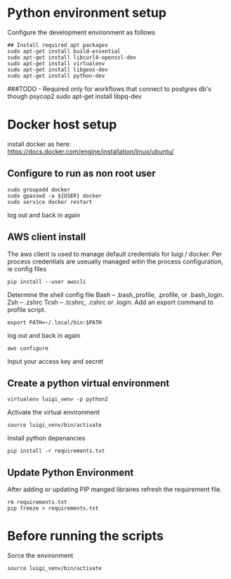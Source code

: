 # Python environment setup
Configure the development environment as follows
```
## Install required apt packages
sudo apt-get install build-essential
sudo apt-get install libcurl4-openssl-dev 
sudo apt-get install virtualenv
sudo apt-get install libgeos-dev
sudo apt-get install python-dev
```

###TODO - Required only for workflows that connect to postgres db's though psycop2 
sudo apt-get install libpq-dev

# Docker host setup
install docker as here:
https://docs.docker.com/engine/installation/linux/ubuntu/

## Configure to run as non root user
```
sudo groupadd docker  
sudo gpasswd -a ${USER} docker 
sudo service docker restart 
```
log out and back in again

## AWS client install
The aws client is used to manage default credentials for luigi / docker.
Per process credentials are useually managed witin the process configuration, ie config files

```
pip install --user awscli
```
Determine the shell config file
Bash – .bash_profile, .profile, or .bash_login.
Zsh – .zshrc
Tcsh – .tcshrc, .cshrc or .login.
Add an export command to profile script.

```
export PATH=~/.local/bin:$PATH
```
log out and back in again 
```
aws configure
```
Input your access key and secret

## Create a python virtual environment
```
virtualenv luigi_venv -p python2
```
Activate the virtual environment
```
source luigi_venv/bin/activate
```
Install python depenancies
```
pip install -r requirements.txt
```
## Update Python Environment
After adding or updating PIP manged libraires refresh the requirement file.
```
rm requirements.txt
pip freeze > requirements.txt
```

# Before running the scripts
Sorce the environment
```
source luigi_venv/bin/activate
```

